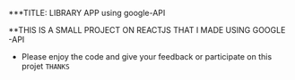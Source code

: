 ***TITLE: LIBRARY APP using google-API

**THIS IS A SMALL PROJECT ON REACTJS THAT I MADE USING GOOGLE -API
* Please enjoy the code and give your  feedback or participate on this projet 
`THANKS`




